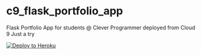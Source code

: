 # c9_flask_portfolio_app
Flask Portfolio App for students @ Clever Programmer deployed from Cloud 9
Just a try

[![Deploy to Heroku](https://www.herokucdn.com/deploy/button.png)](https://heroku.com/deploy)
